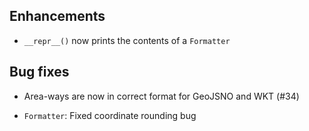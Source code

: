 ## Enhancements

- `__repr__()` now prints the contents of a `Formatter`

## Bug fixes

- Area-ways are now in correct format for GeoJSNO and WKT (#34)

- `Formatter`: Fixed coordinate rounding bug

